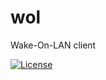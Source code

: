 # wol

Wake-On-LAN client

[![License](https://img.shields.io/github/license/kei-g/wol?style=plastic)](https://opensource.org/licenses/BSD-3-Clause)

